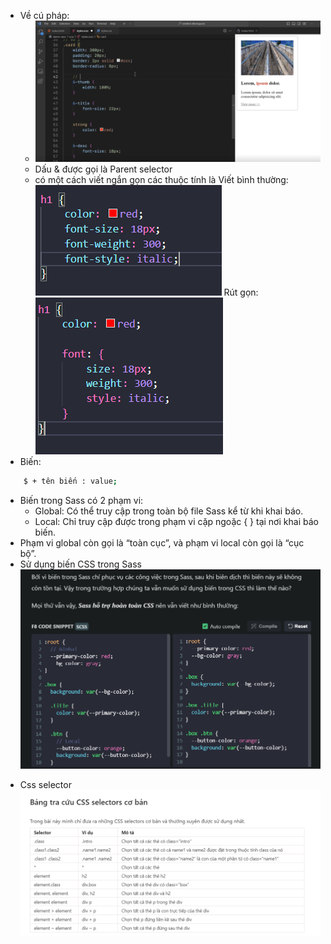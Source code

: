 - Về cú pháp:
    + ![Alt text](../assets/images/scss-syntax.png) 
    + Dấu & được gọi là Parent selector
    + có một cách viết ngắn gọn các thuộc tính là
    Viết bình thường:
     ![Alt text](../assets/images/syntax-properties.png)
    Rút gọn:
     ![Alt text](../assets/images/short-syntax-properties.png)
- Biến: 
```sh
    $ + tên biến : value;
```
 + Biến trong Sass có 2 phạm vi:
    * Global: Có thể truy cập trong toàn bộ file Sass kể từ khi khai báo.
    * Local: Chỉ truy cập được trong phạm vi cặp ngoặc { } tại nơi khai báo biến.
 + Phạm vi global còn gọi là “toàn cục”, và phạm vi local còn gọi là “cục bộ”.
 + Sử dụng biến CSS trong Sass
 ![Alt text](../assets/images/usedVariableOfSassInCss.png)
- Css selector
![Alt text](../assets/images/css-selector.png)
